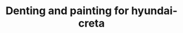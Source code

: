 ---
title: "Denting and painting for hyundai-creta"
servicedOn: "Nov 04 2023"
brand: "hyundai"
model: "creta"
color: "green" 
heroImage:
    url: "/img/services/hyundai-creta.png"
    alt: "hyundai-creta"
---